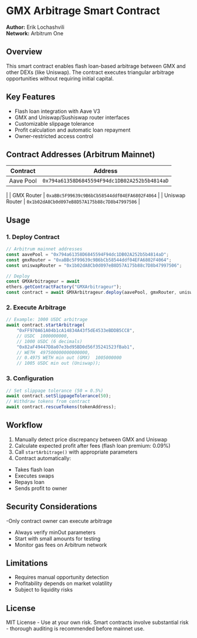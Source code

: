 # GMX Arbitrage Smart Contract
**Author:** Erik Lochashvili  
**Network:** Arbitrum One  
## Overview
This smart contract enables flash loan-based 
arbitrage between GMX and other DEXs (like 
Uniswap). The contract executes triangular 
arbitrage opportunities without requiring initial 
capital.

## Key Features
- Flash loan integration with Aave V3
- GMX and Uniswap/Sushiswap router interfaces
- Customizable slippage tolerance
- Profit calculation and automatic loan repayment
- Owner-restricted access control

## Contract Addresses (Arbitrum Mainnet)
| Contract | Address |
|----------|---------|
| Aave Pool | `0x794a61358D6845594F94dc1DB02A252b5b4814aD` 
|
| GMX Router | `0xaBBc5F99639c9B6bCb58544ddf04EFA6802F4064` 
|
| Uniswap Router | `0x1b02dA8Cb0d097eB8D57A175b88c7D8b47997506` 
|

## Usage
### 1. Deploy Contract
```javascript
// Arbitrum mainnet addresses
const aavePool = "0x794a61358D6845594F94dc1DB02A252b5b4814aD";
const gmxRouter = "0xaBBc5F99639c9B6bCb58544ddf04EFA6802F4064";
const uniswapRouter = "0x1b02dA8Cb0d097eB8D57A175b88c7D8b47997506";

// Deploy
const GMXArbitrageur = await 
ethers.getContractFactory("GMXArbitrageur");
const contract = await GMXArbitrageur.deploy(aavePool, gmxRouter, uniswapRouter);
```

### 2. Execute Arbitrage
```javascript
// Example: 1000 USDC arbitrage
await contract.startArbitrage(
    "0xFF970A61A04b1cA14834A43f5dE4533eBDDB5CC8", 
    // USDC  1000000000, 
    // 1000 USDC (6 decimals) 
    "0x82aF49447D8a07e3bd95BD0d56f35241523fBab1", 
    // WETH  497500000000000000, 
    // 0.4975 WETH min out (GMX)  1005000000 
    // 1005 USDC min out (Uniswap));
```

### 3. Configuration
```javascript
// Set slippage tolerance (50 = 0.5%)
await contract.setSlippageTolerance(50);
// Withdraw tokens from contract
await contract.rescueTokens(tokenAddress);
```

## Workflow
1. Manually detect price discrepancy between 
GMX and Uniswap
2. Calculate expected profit after fees (flash loan 
premium: 0.09%)
3. Call `startArbitrage()` with appropriate 
parameters
4. Contract automatically:
- Takes flash loan  
- Executes swaps   
- Repays loan   
- Sends profit to owner

## Security Considerations
-Only contract owner can execute arbitrage
- Always verify minOut parameters
- Start with small amounts for testing
- Monitor gas fees on Arbitrum network

## Limitations
- Requires manual opportunity detection
- Profitability depends on market volatility
- Subject to liquidity risks

## License
MIT License - Use at your own risk. Smart 
contracts involve substantial risk - thorough 
auditing is recommended before mainnet use.